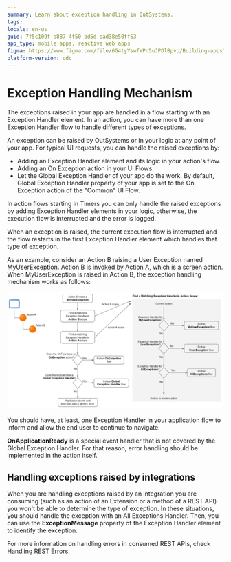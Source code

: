```yaml
---
summary: Learn about exception handling in OutSystems.
tags: 
locale: en-us
guid: 7f5c109f-a887-4f50-bd5d-ead38e50ff53
app_type: mobile apps, reactive web apps
figma: https://www.figma.com/file/6G4tyYswfWPn5uJPDlBpvp/Building-apps?type=design&node-id=3213%3A21346&t=ZwHw8hXeFhwYsO5V-1
platform-version: odc
---
```


# Exception Handling Mechanism

The exceptions raised in your app are handled in a flow starting with an Exception Handler element. In an action, you can have more than one Exception Handler flow to handle different types of exceptions.

An exception can be raised by OutSystems or in your logic at any point of your app. For typical UI requests, you can handle the raised exceptions by:

* Adding an Exception Handler element and its logic in your action's flow.
* Adding an On Exception action in your UI Flows.
* Let the Global Exception Handler of your app do the work. By default, Global Exception Handler property of your app is set to the On Exception action of the "Common" UI Flow.

In action flows starting in Timers you can only handle the raised exceptions by adding Exception Handler elements in your logic, otherwise, the execution flow is interrupted and the error is logged.

When an exception is raised, the current execution flow is interrupted and the flow restarts in the first Exception Handler element which handles that type of exception.

As an example, consider an Action B raising a User Exception named MyUserException. Action B is invoked by Action A, which is a screen action. When MyUserException is raised in Action B, the exception handling mechanism works as follows:

![Workflow used by the platform to determine the exception handling flow to execute](images/handling-mechanism.png)

You should have, at least, one Exception Handler in your application flow to inform and allow the end user to continue to navigate.

<div class="info" markdown="1">

**OnApplicationReady** is a special event handler that is not covered by the Global Exception Handler. For that reason, error handling should be implemented in the action itself.

</div>

## Handling exceptions raised by integrations

When you are handling exceptions raised by an integration you are consuming (such as an action of an Extension or a method of a REST API) you won't be able to determine the type of exception. In these situations, you should handle the exception with an All Exceptions Handler. Then, you can use the **ExceptionMessage** property of the Exception Handler element to identify the exception.

For more information on handling errors in consumed REST APIs, check [Handling REST Errors](../consume_rest/handling-rest-errors.md).
